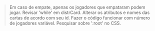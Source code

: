> Em caso de empate, apenas os jogadores que empataram podem jogar.
> Revisar 'while' em distrCard.
> Alterar os atributos e nomes das cartas de acordo com seu id.
> Fazer o código funcionar com número de jogadores variável.
> Pesquisar sobre ':root' no CSS.
